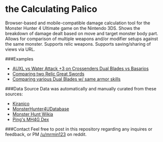 the Calculating Palico
=======
Browser-based and mobile-compatible damage calculation tool for the Monster Hunter 4 Ultimate game on the Nintendo 3DS. Shows the breakdown of damage dealt based on move and target monster body part. Allows for comparison of multiple weapons and/or modifier setups against the same monster. Supports relic weapons. Supports saving/sharing of views via URL.

###Examples
* [AUXL vs Water Attack +3 on Crossenders Dual Blades vs Basarios](http://minyoung.ch/calculatingpalico/?m=64&s=["4.667.5.0.1.aupxls","4.667.5.0.1.watk3"])
* [Comparing two Relic Great Swords](http://minyoung.ch/calculatingpalico/?m=64&s=["1.-1.6.0.1..1680.-10.9.360.0.6","1.-1.6.0.1..1728.-10.2.630.0.6"])
* [Comparing various Dual Blades w/ same armor skills](http://minyoung.ch/calculatingpalico/?m=68&s=["4.629.6.0.1.hb,crit2","4.653.6.0.1.hb,crit2","4.667.6.0.1.hb,crit2","4.679.6.0.1.hb,crit2","4.757.6.0.1.hb,crit2"])

###Data Source
Data was automatically and manually curated from these sources:
* [Kiranico](http://kiranico.com/en/mh4u)
* [MonsterHunter4UDatabase](https://github.com/kamegami13/MonsterHunter4UDatabase)
* [Monster Hunt Wikia](http://monsterhunter.wikia.com/wiki/Monster_Hunter_4_Ultimate)
* [Ping's MH4G Dex](https://sites.google.com/site/pingsdex/pingsmh4gdex/en_us)

###Contact
Feel free to post in this repository regarding any inquires or feedback, or PM [/u/mrmin123](http://www.reddit.com/message/compose?to=mrmin123&subject=calculatingpalico) on reddit.
